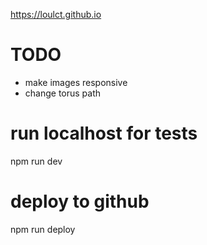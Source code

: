 https://loulct.github.io

# TODO
- make images responsive
- change torus path

# run localhost for tests
npm run dev

# deploy to github
npm run deploy
